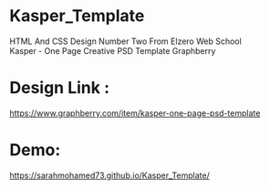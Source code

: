# Kasper_Template
HTML And CSS Design Number Two From Elzero Web School <br>
Kasper - One Page Creative PSD Template Graphberry <br>
# Design Link :
https://www.graphberry.com/item/kasper-one-page-psd-template <br>
# Demo:
https://sarahmohamed73.github.io/Kasper_Template/
